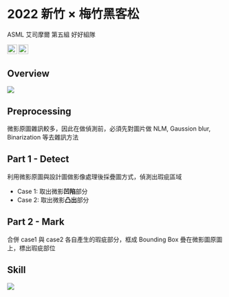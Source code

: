 # 2022 新竹 $\times$ 梅竹黑客松

ASML 艾司摩爾 第五組 好好組隊

<a href="https://www.python.org/downloads/"><img src="https://img.shields.io/badge/Python-3-yellow" height=22.5></a>
<a href="https://opencv.org/opencv-4-6-0/"><img src="https://img.shields.io/badge/OpenCV-4.6.0-orange" height=22.5></a>

## Overview

![](https://i.imgur.com/QkBngG9.png)

## Preprocessing

微影原圖雜訊較多，因此在做偵測前，必須先對圖片做 NLM,  Gaussion blur, Binarization 等去雜訊方法

## Part 1 - Detect

利用微影原圖與設計圖做影像處理後採疊圖方式，偵測出瑕疵區域

- Case 1: 取出微影**凹陷**部分
- Case 2: 取出微影**凸出**部分

## Part 2 - Mark

合併 case1 與 case2 各自產生的瑕疵部分，框成 Bounding Box 疊在微影圖原圖上，標出瑕疵部位

## Skill

![](https://i.imgur.com/d44Y85q.png)